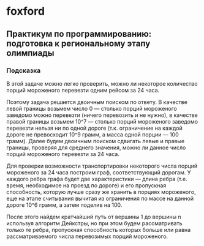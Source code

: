 # foxford
## Практикум по программированию: подготовка к региональному этапу олимпиады ##
### Подсказка ###
В этой задаче можно легко проверить, 
можно ли некоторое количество порций мороженого перевезти одним рейсом за 24 часа.

Поэтому задача решается двоичным поиском по ответу. 
В качестве левой границы возьмем число 0 — столько порций мороженого 
заведомо можно перевезти (ничего перевозить и не нужно), 
в качестве правой границы возьмем 10^7 — столько порций мороженого заведомо 
перевезти нельзя ни по одной дороге (т.к. ограничение на каждой дороге не превосходит 10^9 грамм, 
а масса одной порции — 100 грамм). Далее будем двоичным поиском сдвигать левые и правые границы, 
проверяя для среднего значения, можно ли данное число порций мороженого перевезти за 24 часа.


Для проверки возможности транспортировки некоторого числа порций мороженого за 24 часа построим граф, 
соответствующий дорогам. У каждого ребра графа будет две характеристики — 
длина ребра (т.е. время, необходимое на проезд по дороге) и его пропускная способность, 
которую лучше сразу же хранить в порциях мороженого, еще на этапе считывания вычитая 
из ограничения по массе на данной дороге 10^6 грамм, а затем поделив на 100.

После этого найдем кратчайший путь от вершины 1 до вершины n используя алгоритм Дейкстры, 
но при этом будем рассматривать только те ребра, пропускная способность которых больше или 
равна рассматриваемого числа перевозимых порций мороженого.
